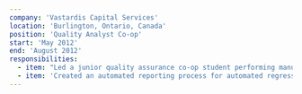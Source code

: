 ```yaml
---
company: 'Vastardis Capital Services'
location: 'Burlington, Ontario, Canada'
position: 'Quality Analyst Co-op'
start: 'May 2012'
end: 'August 2012'
responsibilities:
  - item: "Led a junior quality assurance co-op student performing manual and automated tests as part of the scrum process for the firm's investment management software"
  - item: 'Created an automated reporting process for automated regression tests to accelerate the development cycle using CruiseControl.NET and Visual Studio Unit Test Framework'
---
```

